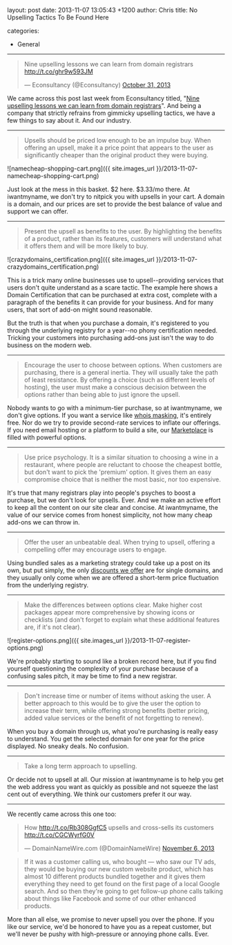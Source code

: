 layout: post
date: 2013-11-07 13:05:43 +1200
author: Chris
title: No Upselling Tactics To Be Found Here

categories:
  - General

----

<blockquote class="twitter-tweet" lang="en"><p>Nine upselling lessons we can learn from domain registrars <a href="http://t.co/ghr9w593JM">http://t.co/ghr9w593JM</a></p>&mdash; Econsultancy (@Econsultancy) <a href="https://twitter.com/Econsultancy/statuses/395926822254571520">October 31, 2013</a></blockquote>
<script async src="//platform.twitter.com/widgets.js" charset="utf-8"></script>

<!-- excerpt -->

We came across this post last week from Econsultancy titled, "[Nine upselling lessons we can learn from domain registrars](http://econsultancy.com/nz/blog/63696-nine-upselling-lessons-we-can-learn-from-domain-registrars)". And being a company that strictly refrains from gimmicky upselling tactics, we have a few things to say about it. And our industry.

<!-- /excerpt -->

***

> Upsells should be priced low enough to be an impulse buy. When offering an upsell, make it a price point that appears to the user as significantly cheaper than the original product they were buying.

![namecheap-shopping-cart.png]({{ site.images_url }}/2013-11-07-namecheap-shopping-cart.png)

Just look at the mess in this basket. $2 here. $3.33/mo there. At iwantmyname, we don't try to nitpick you with upsells in your cart. A domain is a domain, and our prices are set to provide the best balance of value and support we can offer.

***

> Present the upsell as benefits to the user. By highlighting the benefits of a product, rather than its features, customers will understand what it offers them and will be more likely to buy.

![crazydomains_certification.png]({{ site.images_url }}/2013-11-07-crazydomains_certification.png)

This is a trick many online businesses use to upsell--providing services that users don't quite understand as a scare tactic. The example here shows a Domain Certification that can be purchased at extra cost, complete with a paragraph of the benefits it can provide for your business. And for many users, that sort of add-on might sound reasonable. 

But the truth is that when you purchase a domain, it's registered to you through the underlying registry for a year--no phony certification needed. Tricking your customers into purchasing add-ons just isn't the way to do business on the modern web.

***

> Encourage the user to choose between options. When customers are purchasing, there is a general inertia. They will usually take the path of least resistance. By offering a choice (such as different levels of hosting), the user must make a conscious decision between the options rather than being able to just ignore the upsell. 

Nobody wants to go with a minimum-tier purchase, so at iwantmyname, we don't give options. If you want a service like [whois masking](http://help.iwantmyname.com/customer/portal/articles/184425-do-you-offer-a-whois-privacy-service-), it's entirely free. Nor do we try to provide second-rate services to inflate our offerings. If you need email hosting or a platform to build a site, our [Marketplace](https://iwantmyname.com/services) is filled with powerful options. 

***

> Use price psychology. It is a similar situation to choosing a wine in a restaurant, where people are reluctant to choose the cheapest bottle, but don't want to pick the 'premium' option. It gives them an easy compromise choice that is neither the most basic, nor too expensive.

It's true that many registrars play into people's psyches to boost a purchase, but we don't look for upsells. Ever. And we make an active effort to keep all the content on our site clear and concise. At iwantmyname, the value of our service comes from honest simplicity, not how many cheap add-ons we can throw in.

***

> Offer the user an unbeatable deal. When trying to upsell, offering a compelling offer may encourage users to engage.

Using bundled sales as a marketing strategy could take up a post on its own, but put simply, the only [discounts we offer](https://iwantmyname.com/domains/special-offer) are for single domains, and they usually only come when we are offered a short-term price fluctuation from the underlying registry. 

***

> Make the differences between options clear. Make higher cost packages appear more comprehensive by showing icons or checklists (and don't forget to explain what these additional features are, if it's not clear).

![register-options.png]({{ site.images_url }}/2013-11-07-register-options.png)

We're probably starting to sound like a broken record here, but if you find yourself questioning the complexity of your purchase because of a confusing sales pitch, it may be time to find a new registrar.

***

> Don't increase time or number of items without asking the user. A better approach to this would be to give the user the option to increase their term, while offering strong benefits (better pricing, added value services or the benefit of not forgetting to renew).

When you buy a domain through us, what you're purchasing is really easy to understand. You get the selected domain for one year for the price displayed. No sneaky deals. No confusion.

***

> Take a long term approach to upselling.

Or decide not to upsell at all. Our mission at iwantmyname is to help you get the web address you want as quickly as possible and not squeeze the last cent out of everything. We think our customers prefer it our way.

***

We recently came across this one too:

<blockquote class="twitter-tweet" lang="en"><p>How <a href="http://t.co/Rb308GgfC5">http://t.co/Rb308GgfC5</a> upsells and cross-sells its customers <a href="http://t.co/CGCWyrfG0V">http://t.co/CGCWyrfG0V</a></p>&mdash; DomainNameWire.com (@DomainNameWire) <a href="https://twitter.com/DomainNameWire/statuses/398123985226842112">November 6, 2013</a></blockquote>
<script async src="//platform.twitter.com/widgets.js" charset="utf-8"></script>

> If it was a customer calling us, who bought — who saw our TV ads, they would be buying our new custom website product, which has almost 10 different products bundled together and it gives them everything they need to get found on the first page of a local Google search. And so then they're going to get follow-up phone calls talking about things like Facebook and some of our other enhanced products.

More than all else, we promise to never upsell you over the phone. If you like our service, we'd be honored to have you as a repeat customer, but we'll never be pushy with high-pressure or annoying phone calls. Ever.
